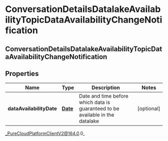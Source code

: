 # ConversationDetailsDatalakeAvailabilityTopicDataAvailabilityChangeNotification

## ConversationDetailsDatalakeAvailabilityTopicDataAvailabilityChangeNotification

## Properties

|Name | Type | Description | Notes|
|------------ | ------------- | ------------- | -------------|
| **dataAvailabilityDate** | [**Date**](Date) | Date and time before which data is guaranteed to be available in the datalake | [optional] |



_PureCloudPlatformClientV2@164.0.0_
